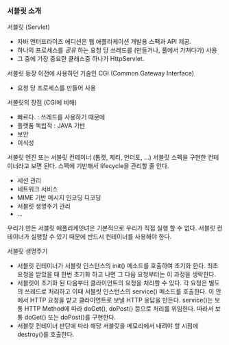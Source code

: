 
### 서블릿 소개


서블릿 (Servlet)
- 자바 엔터프라이즈 에디션은 웹 애플리케이션 개발용 스팩과 API 제공.
- 하나의 프로세스를 *공유* 하는 요청 당 쓰레드를 (만들거나, 풀에서 가져다가) 사용
- 그 중에 가장 중요한 클래스중 하나가 HttpServlet.

서블릿 등장 이전에 사용하던 기술인 CGI (Common Gateway Interface)
- 요청 당 프로세스를 만들어 사용

서블릿의 장점 (CGI에 비해)
- 빠르다. : 쓰레드를 사용하기 때문에
- 플랫폼 독립적 : JAVA 기반
- 보안
- 이식성

서블릿 엔진 또는 서블릿 컨테이너 (톰캣, 제티, 언더토, ...)
서블릿 스펙을 구현한 컨테이너라고 보면 된다. 스펙에 기반해서 lifecycle을 관리할 줄 안다.

- 세션 관리
- 네트워크 서비스
- MIME 기반 메시지 인코딩 디코딩
- 서블릿 생명주기 관리
- ...

우리가 만든 서블릿 애플리케잇녀은 기본적으로 우리가 직접 실행 할 수 없다.
서블릿 컨테이너가 실행할 수 있기 때문에 반드시 컨테이너를 사용해야 한다.


서블릿 생명주기
- 서블릿 컨테이너가 서블릿 인스턴스의 init() 메소드를 호출하여 초기화 한다.
    최초 요청을 받았을 때 한번 초기화 하고 나면 그 다음 요청부터는 이 과정을 생략한다.
- 서블릿이 초기화 된 다음부터 클라이언트의 요청을 처리할 수 있다. 각 요청은 별도의 쓰레드로 처리하고 이때 서블릿 인스턴스의 service() 메소드를 호출한다.
    이 안에서 HTTP 요청을 받고 클라이언트로 보낼 HTTP 응답을 만든다.
    service()는 보통 HTTP Method에 따라 doGet(), doPost() 등으로 처리를 위임한다.
    따라서 보통 doGet() 또는 doPost()를 구현한다.
- 서블릿 컨테이너 판단에 따라 해당 서블릿을 메모리에서 내려야 할 시점에 destroy()를 호출한다.
